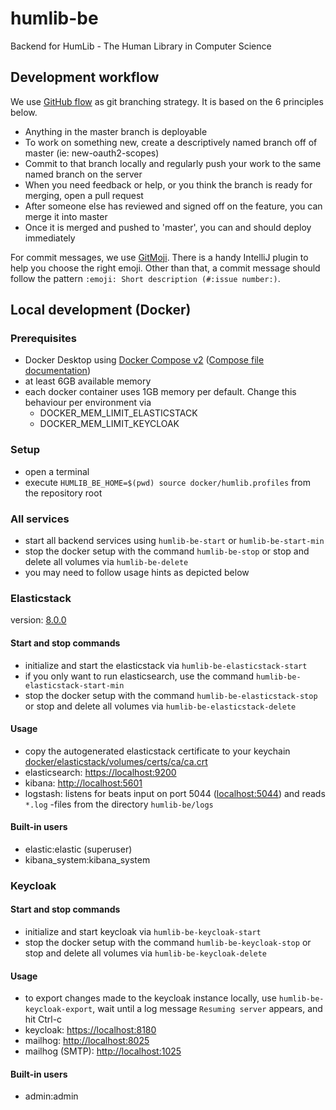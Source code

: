 # humlib-be
Backend for HumLib - The Human Library in Computer Science

## Development workflow
We use [GitHub flow](https://githubflow.github.io/) as git branching strategy. It is based on the 6 principles below.

- Anything in the master branch is deployable
- To work on something new, create a descriptively named branch off of master (ie: new-oauth2-scopes)
- Commit to that branch locally and regularly push your work to the same named branch on the server
- When you need feedback or help, or you think the branch is ready for merging, open a pull request
- After someone else has reviewed and signed off on the feature, you can merge it into master
- Once it is merged and pushed to 'master', you can and should deploy immediately

For commit messages, we use [GitMoji](https://gitmoji.dev/). There is a handy IntelliJ plugin to help you choose the right emoji.
Other than that, a commit message should follow the pattern `:emoji: Short description (#:issue number:)`.

## Local development (Docker)

### Prerequisites

- Docker Desktop
  using [Docker Compose v2](https://docs.docker.com/compose/cli-command/) ([Compose file documentation](https://github.com/compose-spec/compose-spec/blob/master/spec.md))
- at least 6GB available memory
- each docker container uses 1GB memory per default. Change this behaviour per environment via
    - DOCKER_MEM_LIMIT_ELASTICSTACK
    - DOCKER_MEM_LIMIT_KEYCLOAK

### Setup

- open a terminal
- execute `HUMLIB_BE_HOME=$(pwd) source docker/humlib.profiles` from the repository root

### All services

- start all backend services using `humlib-be-start` or `humlib-be-start-min`
- stop the docker setup with the command `humlib-be-stop` or stop and delete all volumes via `humlib-be-delete`
- you may need to follow usage hints as depicted below

### Elasticstack

version: [8.0.0](https://www.elastic.co/guide/en/elastic-stack-get-started/8.0/get-started-stack-docker.html#run-docker-secure "documentation")

#### Start and stop commands

- initialize and start the elasticstack via `humlib-be-elasticstack-start`
- if you only want to run elasticsearch, use the command `humlib-be-elasticstack-start-min`
- stop the docker setup with the command `humlib-be-elasticstack-stop` or stop and delete all volumes
  via `humlib-be-elasticstack-delete`

#### Usage

- copy the autogenerated elasticstack certificate to your
  keychain [docker/elasticstack/volumes/certs/ca/ca.crt](docker/elasticstack/volumes/certs/ca/ca.crt 'docker/elasticstack/volumes/certs/ca/ca.crt')
- elasticsearch: [https://localhost:9200](https://localhost:9200 'https://localhost:9200')
- kibana: [http://localhost:5601](http://localhost:5601 'http://localhost:5601')
- logstash: listens for beats input on port 5044 ([localhost:5044](localhost:5044 'localhost:5044')) and reads `*.log`
  -files from the directory `humlib-be/logs`

#### Built-in users

- elastic:elastic (superuser)
- kibana_system:kibana_system

### Keycloak

#### Start and stop commands

- initialize and start keycloak via `humlib-be-keycloak-start`
- stop the docker setup with the command `humlib-be-keycloak-stop` or stop and delete all volumes
  via `humlib-be-keycloak-delete`

#### Usage

- to export changes made to the keycloak instance locally, use `humlib-be-keycloak-export`, wait until a log
  message `Resuming server` appears, and hit Ctrl-c
- keycloak: [https://localhost:8180](https://localhost:8180 'https://localhost:8180')
- mailhog: [http://localhost:8025](http://localhost:8025 'http://localhost:8025')
- mailhog (SMTP): [http://localhost:1025](http://localhost:1025 'http://localhost:8025')

#### Built-in users

- admin:admin
